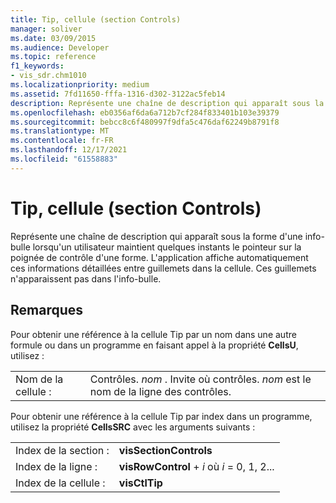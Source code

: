 ```yaml
---
title: Tip, cellule (section Controls)
manager: soliver
ms.date: 03/09/2015
ms.audience: Developer
ms.topic: reference
f1_keywords:
- vis_sdr.chm1010
ms.localizationpriority: medium
ms.assetid: 7fd11650-fffa-1316-d302-3122ac5feb14
description: Représente une chaîne de description qui apparaît sous la forme d'une info-bulle lorsqu'un utilisateur maintient quelques instants le pointeur sur la poignée de contrôle d'une forme. L'application affiche automatiquement ces informations détaillées entre guillemets dans la cellule. Ces guillemets n'apparaissent pas dans l'info-bulle.
ms.openlocfilehash: eb0356af6da6a712b7cf284f833401b103e39379
ms.sourcegitcommit: bebcc8c6f480997f9dfa5c476daf62249b8791f8
ms.translationtype: MT
ms.contentlocale: fr-FR
ms.lasthandoff: 12/17/2021
ms.locfileid: "61558883"
---
```

# <a name="tip-cell-controls-section"></a>Tip, cellule (section Controls)

Représente une chaîne de description qui apparaît sous la forme d'une info-bulle lorsqu'un utilisateur maintient quelques instants le pointeur sur la poignée de contrôle d'une forme. L'application affiche automatiquement ces informations détaillées entre guillemets dans la cellule. Ces guillemets n'apparaissent pas dans l'info-bulle.
  
## <a name="remarks"></a>Remarques

Pour obtenir une référence à la cellule Tip par un nom dans une autre formule ou dans un programme en faisant appel à la propriété **CellsU**, utilisez : 
  
|||
|:-----|:-----|
| Nom de la cellule :  <br/> | Contrôles. *nom* . Invite où contrôles.  *nom*  est le nom de la ligne des contrôles.  <br/> |
   
Pour obtenir une référence à la cellule Tip par index dans un programme, utilisez la propriété **CellsSRC** avec les arguments suivants : 
  
|||
|:-----|:-----|
| Index de la section :  <br/> |**visSectionControls** <br/> |
| Index de la ligne :  <br/> |**visRowControl**  +   *i* où *i* = 0, 1, 2...  <br/> |
| Index de la cellule :  <br/> |**visCtlTip** <br/> |
   

